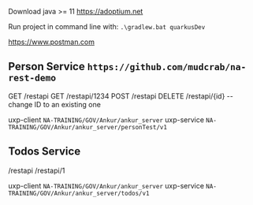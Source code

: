 

Download java >= 11
https://adoptium.net

Run project in command line with:
`.\gradlew.bat quarkusDev`

https://www.postman.com


## Person Service  `https://github.com/mudcrab/na-rest-demo`
GET <securityServer>/restapi
GET <securityServer>/restapi/1234
POST <securityServer>/restapi
DELETE <securityServer>/restapi/{id} -- change ID to an existing one

uxp-client `NA-TRAINING/GOV/Ankur/ankur_server`
uxp-service `NA-TRAINING/GOV/Ankur/ankur_server/personTest/v1`

## Todos Service
<securityServer>/restapi
<securityServer>/restapi/1

uxp-client `NA-TRAINING/GOV/Ankur/ankur_server`
uxp-service `NA-TRAINING/GOV/Ankur/ankur_server/todos/v1`

